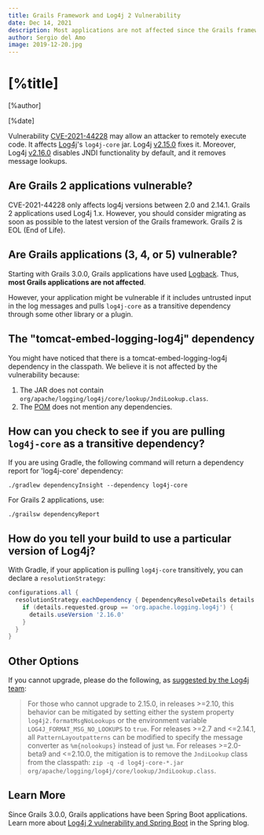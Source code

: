 ```yaml
---
title: Grails Framework and Log4j 2 Vulnerability
date: Dec 14, 2021
description: Most applications are not affected since the Grails framework uses Logback by default.
author: Sergio del Amo
image: 2019-12-20.jpg
---
```


# [%title]

[%author]

[%date]


Vulnerability [CVE-2021-44228](https://nvd.nist.gov/vuln/detail/CVE-2021-44228) may allow an attacker to remotely execute code. It affects [Log4j](https://logging.apache.org/log4j/2.x/)'s `log4j-core` jar. Log4j [v2.15.0](https://repo1.maven.org/maven2/org/apache/logging/log4j/log4j-core/2.15.0/) fixes it. Moreover, Log4j [v2.16.0](https://repo1.maven.org/maven2/org/apache/logging/log4j/log4j-core/2.16.0/) disables JNDI functionality by default, and it removes message lookups.

## Are Grails 2 applications vulnerable?

CVE-2021-44228 only affects log4j versions between 2.0 and 2.14.1. Grails 2 applications used Log4j 1.x. However, you should consider migrating as soon as possible to the latest version of the Grails framework. Grails 2 is EOL (End of Life).  

## Are Grails applications (3, 4, or 5) vulnerable?

Starting with Grails 3.0.0, Grails applications have used [Logback](http://logback.qos.ch). Thus, **most Grails applications are not affected**.

However, your application might be vulnerable if it includes untrusted input in the log messages and pulls `log4j-core` as a transitive dependency through some other library or a plugin.

## The "tomcat-embed-logging-log4j" dependency

You might have noticed that there is a tomcat-embed-logging-log4j dependency in the classpath. We believe it is not affected by the vulnerability because:

1. The JAR does not contain `org/apache/logging/log4j/core/lookup/JndiLookup.class`.
2. The [POM](https://repo1.maven.org/maven2/org/apache/tomcat/embed/tomcat-embed-logging-log4j/8.5.2/tomcat-embed-logging-log4j-8.5.2.pom) does not mention any dependencies.

## How can you check to see if you are pulling `log4j-core` as a transitive dependency?

If you are using Gradle, the following command will return a dependency report for 'log4j-core' dependency:

```
./gradlew dependencyInsight --dependency log4j-core
```

For Grails 2 applications, use: 

```
./grailsw dependencyReport
```

## How do you tell your build to use a particular version of Log4j?

With Gradle, if your application is pulling `log4j-core` transitively, you can declare a `resolutionStrategy`:

```groovy
configurations.all {
  resolutionStrategy.eachDependency { DependencyResolveDetails details -&gt;
    if (details.requested.group == 'org.apache.logging.log4j') {
      details.useVersion '2.16.0'
    }
  }
}
```

## Other Options

If you cannot upgrade, please do the following, as [suggested by the Log4j team](https://logging.apache.org/log4j/2.x/):

> For those who cannot upgrade to 2.15.0, in releases &gt;=2.10, this behavior can be mitigated by setting either the system property `log4j2.formatMsgNoLookups` or the environment variable `LOG4J_FORMAT_MSG_NO_LOOKUPS` to `true`.
> For releases &gt;=2.7 and &lt;=2.14.1, all `PatternLayoutpatterns` can be modified to specify the message converter as `%m{nolookups}` instead of just `%m`.
> For releases &gt;=2.0-beta9 and &lt;=2.10.0, the mitigation is to remove the `JndiLookup` class from the classpath: `zip -q -d log4j-core-*.jar org/apache/logging/log4j/core/lookup/JndiLookup.class`.

## Learn More

Since Grails 3.0.0, Grails applications have been Spring Boot applications. Learn more about [Log4j 2 vulnerability and Spring Boot](https://spring.io/blog/2021/12/10/log4j2-vulnerability-and-spring-boot) in the Spring blog. 
